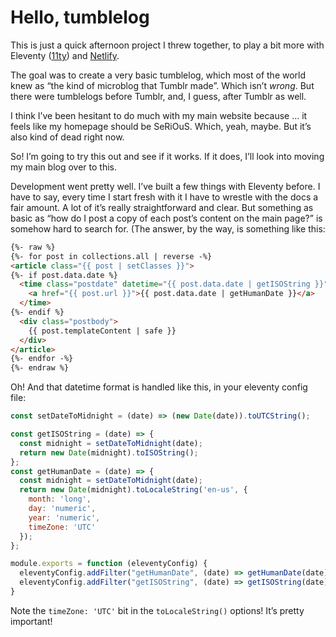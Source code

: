 # Hello, tumblelog

This is just a quick afternoon project I threw together, to play a bit more with Eleventy ([11ty](https://www.11ty.dev/)) and [Netlify](http://netlify.com/).

The goal was to create a very basic tumblelog, which most of the world knew as “the kind of microblog that Tumblr made”. Which isn’t *wrong*. But there were tumblelogs before Tumblr, and, I guess, after Tumblr as well.

I think I’ve been hesitant to do much with my main website because … it feels like my homepage should be SeRiOuS. Which, yeah, maybe. But it’s also kind of dead right now.

So! I’m going to try this out and see if it works. If it does, I’ll look into moving my main blog over to this.

Development went pretty well. I’ve built a few things with Eleventy before. I have to say, every time I start fresh with it I have to wrestle with the docs a fair amount. A lot of it’s really straightforward and clear. But something as basic as “how do I post a copy of each post’s content on the main page?” is somehow hard to search for. (The answer, by the way, is something like this:

```html
{%- raw %}
{%- for post in collections.all | reverse -%}
<article class="{{ post | setClasses }}">
{%- if post.data.date %}
  <time class="postdate" datetime="{{ post.data.date | getISOString }}">
    <a href="{{ post.url }}">{{ post.data.date | getHumanDate }}</a>
  </time>
{%- endif %}
  <div class="postbody">
    {{ post.templateContent | safe }}
  </div>
</article>
{%- endfor -%}
{%- endraw %}
```

Oh! And that datetime format is handled like this, in your eleventy config file:

```js
const setDateToMidnight = (date) => (new Date(date)).toUTCString();

const getISOString = (date) => {
  const midnight = setDateToMidnight(date);
  return new Date(midnight).toISOString();
};
const getHumanDate = (date) => {
  const midnight = setDateToMidnight(date);
  return new Date(midnight).toLocaleString('en-us', {
    month: 'long',
    day: 'numeric',
    year: 'numeric',
    timeZone: 'UTC'
  });
};

module.exports = function (eleventyConfig) {
  eleventyConfig.addFilter("getHumanDate", (date) => getHumanDate(date));
  eleventyConfig.addFilter("getISOString", (date) => getISOString(date));
}
```

Note the `timeZone: 'UTC'` bit in the `toLocaleString()` options! It’s pretty important!